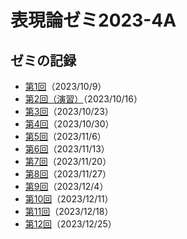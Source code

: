 # 表現論ゼミ2023-4A

## ゼミの記録

- [第1回](https://u-tokyo-ac-jp.zoom.us/rec/share/om2XHO-mHJntV-2kUlT2_HcYcRqXI6iwrcZgOUFB01dzSmvS5E7Qh1K8Pg-BdvcJ.T-Ho5eo3f0Yzfkok?startTime=1696845926000)（2023/10/9）
- [第2回（演習）](https://u-tokyo-ac-jp.zoom.us/rec/share/O2b6EeLZ6islcOHIqaluf-pJ78M6z9HDUSpVdnYXGogalPnZy7s6t74CxacDusJC.TJXctSLMxf_3_Nrq?startTime=1697450302000)（2023/10/16）
- [第3回](https://u-tokyo-ac-jp.zoom.us/rec/share/l3O7HLbmtJi9wuGwHL8aKX0TOa2nbQx_5dwONRKD3_WZT_VF-tGvL_7p34X81_5g.bg30ljHXfuTDHTCh?startTime=1698055220000)（2023/10/23）
- [第4回](https://u-tokyo-ac-jp.zoom.us/rec/share/Oow9oQHgzftsFVJgzP5b7sdcRmzi25rQTGeqPCp46o_WfWyS4JUQJUL3B4kUd6h8.JcY5uASAnIJMeF3X?startTime=1698661121000)（2023/10/30）
- [第5回](https://u-tokyo-ac-jp.zoom.us/rec/share/-2xJ0XJEO1T-Fv0XZjqyLwLSrYKmF9n8S3ZZ3fwM6AjbQ6wzwUJxfQiDyt3neAsX.-J7PoRS4vC9dDzaM?startTime=1699264112000)（2023/11/6）
- [第6回](https://u-tokyo-ac-jp.zoom.us/rec/share/wy6hYRvLoMV6tirMGnDs4YKis2YlnSkDZ4pVTVKyiKSsichDy7wqp2j8BEfjvAkN.4EpnxfQkSiXqPOJX?startTime=1699873323000)（2023/11/13）
- [第7回](https://u-tokyo-ac-jp.zoom.us/rec/share/Sk2W0w1OU3p79BSwZQ-jXcUzaSnX1ItOZwJ3jq-tRV88w2lS_XdiDQXqpxXsko_3.ze4MmJZZzCph7ORY?startTime=1700473979000)（2023/11/20）
- [第8回](https://u-tokyo-ac-jp.zoom.us/rec/share/DnIgZZBebkLy0m4bnmKt-Z65wM8KoFHuL_H3ldhdX3IbbUCwe8N6iuFWWz7ss7IO.Y-jem3ZKUv55H1PY?startTime=1701078775000)（2023/11/27）
- [第9回](https://u-tokyo-ac-jp.zoom.us/rec/share/rtjzm4p7jCAZIA4bZoHnVSICjr_SW0-tZ7jXWI0WXJ5MiAxr-EzbBn5HykU1xZCk.iBBkZGJx_4iy3_eb?startTime=1701683240000)（2023/12/4）
- [第10回](https://u-tokyo-ac-jp.zoom.us/rec/share/FZSauNnP_rY21ca2cseUk6dcJUnnEuK9eXKGk051A8GN2Xe6PvGgWNnZP213BvDB.9nDZFikiG0uH6kme?startTime=1702291385000)（2023/12/11）
- [第11回](https://u-tokyo-ac-jp.zoom.us/rec/share/x6Le0ChjevjOs_szFEV8NhRDwwhP4B9atFnCF8g0GMvi8Gcjhc0D4l3vfasnTiL5.D5D10RpFb4Slyefz?startTime=1702893034000)（2023/12/18）
- [第12回](https://u-tokyo-ac-jp.zoom.us/rec/share/ILO_emHCuyQlp2XHIwJMTQQ-OWJFHVDmOIxXJYTjoTdAPfLEt4n3uvuzh5DiL7oT.ZLJTtjTPuGa5yg_h?startTime=1703498479000)（2023/12/25）